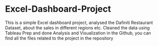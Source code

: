 # Excel-Dashboard-Project
This is a simple Excel dashboard project, analysed the Dafiniti Restaurant Dataset, about the sales in different regions etc. Cleaned the data using Tableau Prep and done Analysis and Visualization in the Github, you can find all the files related to the project in the repository
